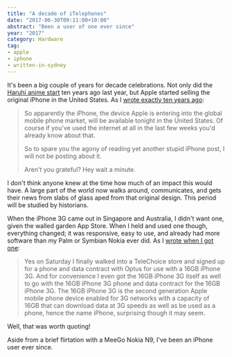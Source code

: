 ```yaml
---
title: "A decade of iTelephones"
date: "2017-06-30T09:11:00+10:00"
abstract: "Been a user of one ever since"
year: "2017"
category: Hardware
tag:
- apple
- iphone
- written-in-sydney
---
```

It's been a big couple of years for decade celebrations. Not only did the [Haruhi anime start] ten years ago last year, but Apple started selling the original iPhone in the United States. As I [wrote exactly ten years ago]:

> So apparently the iPhone, the device Apple is entering into the global mobile phone market, will be available tonight in the United States. Of course if you've used the internet at all in the last few weeks you'd already know about that.
> 
> So to spare you the agony of reading yet another stupid iPhone post, I will not be posting about it.
> 
> Aren't you grateful? Hey wait a minute.

I don't think anyone knew at the time how much of an impact this would have. A large part of the world now walks around, communicates, and gets their news from slabs of glass aped from that original design. This period will be studied by historians.

When the iPhone 3G came out in Singapore and Australia, I didn't want one, given the walled garden App Store. When I held and used one though, everything changed; it was responsive, easy to use, and already had more software than my Palm or Symbian Nokia ever did. As I [wrote when I got one]:

> Yes on Saturday I finally walked into a TeleChoice store and signed up for a phone and data contract with Optus for use with a 16GB iPhone 3G. And for convenience I even got the 16GB iPhone 3G itself as well to go with the 16GB iPhone 3G phone and data contract for the 16GB iPhone 3G. The 16GB iPhone 3G is the second generation Apple mobile phone device enabled for 3G networks with a capacity of 16GB that can download data at 3G speeds as well as be used as a phone, hence the name iPhone, surprising though it may seem.

Well, that was worth quoting!

Aside from a brief flirtation with a MeeGo Nokia N9, I've been an iPhone user ever since.

[Haruhi anime start]: https://rubenerd.com/ten-years-of-haruhi/
[wrote exactly ten years ago]: https://rubenerd.com/yet-another-iphone-post/
[wrote when I got one]: https://rubenerd.com/p1722/

